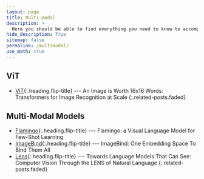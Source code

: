 ```yaml
---
layout: page
title: Multi-modal
description: >
  Here you should be able to find everything you need to know to accomplish the most common tasks when blogging with Hydejack.
hide_description: True
sitemap: false
permalink: /multimodal/
use_math: true
---
```


## ViT
* [ViT]{:.heading.flip-title} --- An Image is Worth 16x16 Words: Transformers for Image Recognition at Scale
{:.related-posts.faded}

## Multi-Modal Models
* [Flamingo]{:.heading.flip-title} --- Flamingo: a Visual Language Model for Few-Shot Learning
* [ImageBind]{:.heading.flip-title} --- ImageBind: One Embedding Space To Bind Them All
* [Lens]{:.heading.flip-title} --- Towards Language Models That Can See: Computer Vision Through the LENS of Natural Language
{:.related-posts.faded}


[Flamingo]: 2023-07-28-Flamingo.markdown
[ImageBind]: 2023-07-28-ImageBind.markdown
[Lens]: 2023-07-28-Lens.markdown
[ViT]: /_posts/2023-07-28-ViT.markdown